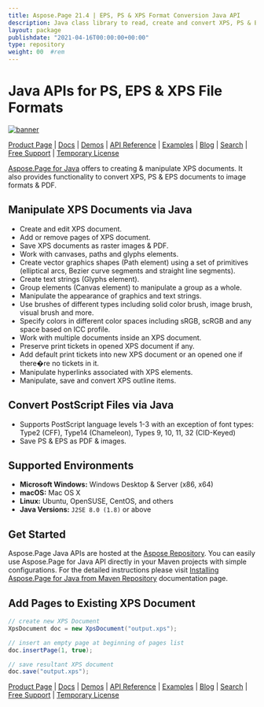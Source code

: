 ```yaml
---
title: Aspose.Page 21.4 | EPS, PS & XPS Format Conversion Java API 
description: Java class library to read, create and convert XPS, PS & EPS formats. Supports glyph, image brush, vector, bezier, color brush, transparency, & opacity mask.
layout: package
publishdate: "2021-04-16T00:00:00+00:00"
type: repository
weight: 00	#rem
---
```


# Java APIs for PS, EPS & XPS File Formats

[![banner](../aspose_page-for-java-banner.png)](./)

[Product Page](https://products.aspose.com/page/java) | [Docs](https://docs.aspose.com/page/java/) | [Demos](https://products.aspose.app/page/family) | [API Reference](https://apireference.aspose.com/page/java) | [Examples](https://github.com/aspose-page/Aspose.Page-for-Java) | [Blog](https://blog.aspose.com/category/page/) | [Search](https://search.aspose.com/) | [Free Support](https://forum.aspose.com/c/page) | [Temporary License](https://purchase.aspose.com/temporary-license)

[Aspose.Page for Java](https://products.aspose.com/page/java) offers to creating & manipulate XPS documents. It also provides functionality to convert XPS, PS & EPS documents to  image formats & PDF.

## Manipulate XPS Documents via Java

- Create and edit XPS document.
- Add or remove pages of XPS document.
- Save XPS documents as raster images & PDF.
- Work with canvases, paths and glyphs elements.
- Create vector graphics shapes (Path element) using a set of primitives (elliptical arcs, Bezier curve segments and straight line segments).
- Create text strings (Glyphs element).
- Group elements (Canvas element) to manipulate a group as a whole.
- Manipulate the appearance of graphics and text strings.
- Use brushes of different types including solid color brush, image brush, visual brush and more.
- Specify colors in different color spaces including sRGB, scRGB and any space based on ICC profile.
- Work with multiple documents inside an XPS document.
- Preserve print tickets in opened XPS document if any.
- Add default print tickets into new XPS document or an opened one if there�re no tickets in it.
- Manipulate hyperlinks associated with XPS elements.
- Manipulate, save and convert XPS outline items.

## Convert PostScript Files via Java

- Supports PostScript language levels 1-3 with an exception of font types: Type2 (CFF), Type14 (Chameleon), Types 9, 10, 11, 32 (CID-Keyed)
- Save PS & EPS as PDF & images.

## Supported Environments

- **Microsoft Windows:** Windows Desktop & Server (x86, x64)
- **macOS:** Mac OS X
- **Linux:** Ubuntu, OpenSUSE, CentOS, and others
- **Java Versions:** `J2SE 8.0 (1.8)` or above

## Get Started

Aspose.Page Java APIs are hosted at the [Aspose Repository](https://repository.aspose.com/page/). You can easily use Aspose.Page for Java API directly in your Maven projects with simple configurations. For the detailed instructions please visit [Installing Aspose.Page for Java from Maven Repository](https://docs.aspose.com/page/java/installation/) documentation page.

## Add Pages to Existing XPS Document

```java
// create new XPS Document
XpsDocument doc = new XpsDocument("output.xps");

// insert an empty page at beginning of pages list
doc.insertPage(1, true);

// save resultant XPS document
doc.save("output.xps");
```

[Product Page](https://products.aspose.com/page/java) | [Docs](https://docs.aspose.com/page/java/) | [Demos](https://products.aspose.app/page/family) | [API Reference](https://apireference.aspose.com/page/java) | [Examples](https://github.com/aspose-page/Aspose.Page-for-Java) | [Blog](https://blog.aspose.com/category/page/) | [Search](https://search.aspose.com/) | [Free Support](https://forum.aspose.com/c/page) | [Temporary License](https://purchase.aspose.com/temporary-license)

